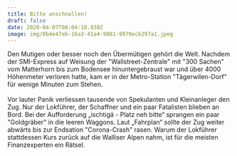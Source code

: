 ```yaml
---
title: Bitte anschnallen!
draft: false
date: 2020-04-07T08:04:18.938Z
image: img/8b4e47eb-16a3-41a4-9081-9979ecb297a1.jpeg
---
```

Den Mutigen oder besser noch den Übermütigen gehört die Welt. Nachdem der SMI-Express auf Weisung der "Wallstreet-Zentrale" mit "300 Sachen" vom Matterhorn bis zum Bodensee hinuntergebraust war und über 4000 Höhenmeter verloren hatte, kam er in der Metro-Station "Tägerwilen-Dorf" für wenige Minuten zum Stehen.\
\
Vor lauter Panik verliessen tausende von Spekulanten und Kleinanleger den Zug. Nur der Lokführer, der Schaffner und ein paar Fatalisten blieben an Bord. Bei der Aufforderung „ischtigä - Platz neh bitte“ sprangen ein paar "Goldgräber" in die leeren Waggons. Laut „Fahrplan“ sollte der Zug weiter abwärts bis zur Endsation  "Corona-Crash" rasen. Warum der Lokführer stattdessen Kurs zurück auf die Walliser Alpen nahm, ist für die meisten Finanzexperten ein Rätsel.
